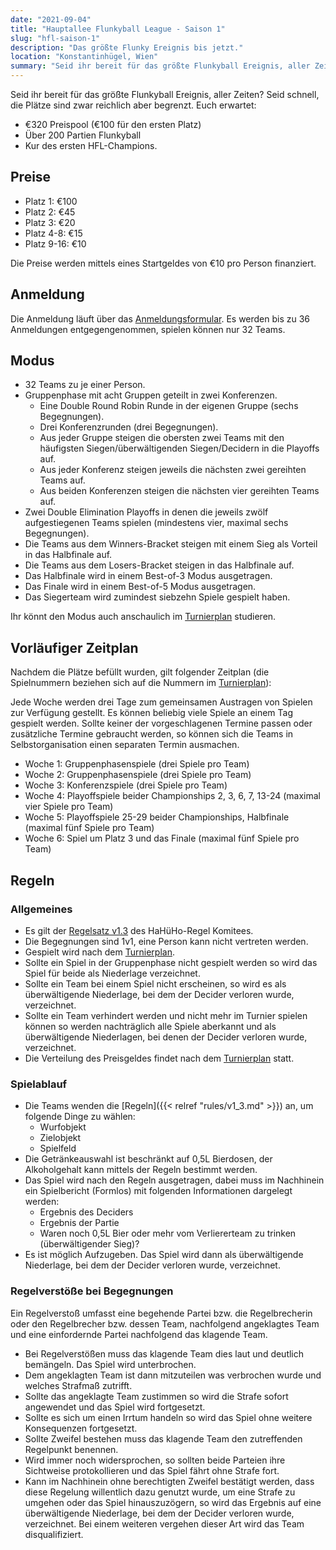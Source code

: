 ```yaml
---
date: "2021-09-04"
title: "Hauptallee Flunkyball League - Saison 1"
slug: "hfl-saison-1"
description: "Das größte Flunky Ereignis bis jetzt."
location: "Konstantinhügel, Wien"
summary: "Seid ihr bereit für das größte Flunkyball Ereignis, aller Zeiten? Seid schnell, die Plätze sind zwar reichlich aber begrenzt. Euch erwartet: über €300 Preispool, 200 Partien Flunkyball und die Kur des ersten HFL-Champions."
---
```

Seid ihr bereit für das größte Flunkyball Ereignis, aller Zeiten? Seid schnell, die Plätze sind zwar reichlich aber begrenzt. Euch erwartet:

- €320 Preispool (€100 für den ersten Platz)
- Über 200 Partien Flunkyball
- Kur des ersten HFL-Champions.

## Preise

- Platz 1: €100
- Platz 2: €45
- Platz 3: €20
- Platz 4-8: €15
- Platz 9-16: €10

Die Preise werden mittels eines Startgeldes von €10 pro Person finanziert.

## Anmeldung

Die Anmeldung läuft über das [Anmeldungsformular](https://forms.gle/oj8NpJf6B2DtEsjZ8). Es werden bis zu 36 Anmeldungen entgegengenommen, spielen können nur 32 Teams.

## Modus

- 32 Teams zu je einer Person.
- Gruppenphase mit acht Gruppen geteilt in zwei Konferenzen.
  + Eine Double Round Robin Runde in der eigenen Gruppe (sechs Begegnungen).
  + Drei Konferenzrunden (drei Begegnungen).
  + Aus jeder Gruppe steigen die obersten zwei Teams mit den häufigsten Siegen/überwältigenden Siegen/Decidern in die Playoffs auf.
  + Aus jeder Konferenz steigen jeweils die nächsten zwei gereihten Teams auf.
  + Aus beiden Konferenzen steigen die nächsten vier gereihten Teams auf.
- Zwei Double Elimination Playoffs in denen die jeweils zwölf aufgestiegenen Teams spielen (mindestens vier, maximal sechs Begegnungen).
- Die Teams aus dem Winners-Bracket steigen mit einem Sieg als Vorteil in das Halbfinale auf.
- Die Teams aus dem Losers-Bracket steigen in das Halbfinale auf.
- Das Halbfinale wird in einem Best-of-3 Modus ausgetragen.
- Das Finale wird in einem Best-of-5 Modus ausgetragen.
- Das Siegerteam wird zumindest siebzehn Spiele gespielt haben.

Ihr könnt den Modus auch anschaulich im [Turnierplan](https://docs.google.com/spreadsheets/d/1m3xTGM5kFjYiyqQcSN8xgM1dlCR-FFavkQp8OuNA62A/edit?usp=sharing) studieren.

## Vorläufiger Zeitplan


Nachdem die Plätze befüllt wurden, gilt folgender Zeitplan (die Spielnummern beziehen sich auf die Nummern im [Turnierplan](https://docs.google.com/spreadsheets/d/1m3xTGM5kFjYiyqQcSN8xgM1dlCR-FFavkQp8OuNA62A/edit?usp=sharing)):

Jede Woche werden drei Tage zum gemeinsamen Austragen von Spielen zur Verfügung gestellt. Es können beliebig viele Spiele an einem Tag gespielt werden. Sollte keiner der vorgeschlagenen Termine passen oder zusätzliche Termine gebraucht werden, so können sich die Teams in Selbstorganisation einen separaten Termin ausmachen.

- Woche 1: Gruppenphasenspiele (drei Spiele pro Team)
- Woche 2: Gruppenphasenspiele (drei Spiele pro Team)
- Woche 3: Konferenzspiele (drei Spiele pro Team)
- Woche 4: Playoffspiele beider Championships 2, 3, 6, 7, 13-24 (maximal vier Spiele pro Team)
- Woche 5: Playoffspiele 25-29 beider Championships, Halbfinale (maximal fünf Spiele pro Team)
- Woche 6: Spiel um Platz 3 und das Finale (maximal fünf Spiele pro Team)


## Regeln

### Allgemeines

- Es gilt der [Regelsatz v1.3](https://github.com/Hauptallee-Huegel-Homies/Flunkyball-Rules/releases/download/1.3-Final%2B2/de.pdf) des HaHüHo-Regel Komitees.
- Die Begegnungen sind 1v1, eine Person kann nicht vertreten werden.
- Gespielt wird nach dem [Turnierplan](https://docs.google.com/spreadsheets/d/1m3xTGM5kFjYiyqQcSN8xgM1dlCR-FFavkQp8OuNA62A/edit?usp=sharing).
- Sollte ein Spiel in der Gruppenphase nicht gespielt werden so wird das Spiel für beide als Niederlage verzeichnet.
- Sollte ein Team bei einem Spiel nicht erscheinen, so wird es als überwältigende Niederlage, bei dem der Decider verloren wurde, verzeichnet.
- Sollte ein Team verhindert werden und nicht mehr im Turnier spielen können so werden nachträglich alle Spiele aberkannt und als überwältigende Niederlagen, bei denen der Decider verloren wurde, verzeichnet.
- Die Verteilung des Preisgeldes findet nach dem [Turnierplan]([Turnierplan](https://docs.google.com/spreadsheets/d/1m3xTGM5kFjYiyqQcSN8xgM1dlCR-FFavkQp8OuNA62A/edit?usp=sharing)) statt.

### Spielablauf

- Die Teams wenden die [Regeln]({{< relref "rules/v1_3.md" >}}) an, um folgende Dinge zu wählen:
  + Wurfobjekt 
  + Zielobjekt
  + Spielfeld
- Die Getränkeauswahl ist beschränkt auf 0,5L Bierdosen, der Alkoholgehalt kann mittels der Regeln bestimmt werden.
- Das Spiel wird nach den Regeln ausgetragen, dabei muss im Nachhinein ein Spielbericht (Formlos) mit folgenden Informationen dargelegt werden:
  + Ergebnis des Deciders
  + Ergebnis der Partie
  + Waren noch 0,5L Bier oder mehr vom Verliererteam zu trinken (überwältigender Sieg)?
- Es ist möglich Aufzugeben. Das Spiel wird dann als überwältigende Niederlage, bei dem der Decider verloren wurde, verzeichnet.

### Regelverstöße bei Begegnungen

Ein Regelverstoß umfasst eine begehende Partei bzw. die Regelbrecherin oder den Regelbrecher bzw. dessen Team, nachfolgend angeklagtes Team und eine einfordernde Partei nachfolgend das klagende Team.

- Bei Regelverstößen muss das klagende Team dies laut und deutlich bemängeln. Das Spiel wird unterbrochen.
- Dem angeklagten Team ist dann mitzuteilen was verbrochen wurde und welches Strafmaß zutrifft.
- Sollte das angeklagte Team zustimmen so wird die Strafe sofort angewendet und das Spiel wird fortgesetzt.
- Sollte es sich um einen Irrtum handeln so wird das Spiel ohne weitere Konsequenzen fortgesetzt.
- Sollte Zweifel bestehen muss das klagende Team den zutreffenden Regelpunkt benennen.
- Wird immer noch widersprochen, so sollten beide Parteien ihre Sichtweise protokollieren und das Spiel fährt ohne Strafe fort.
- Kann im Nachhinein ohne berechtigten Zweifel bestätigt werden, dass diese Regelung willentlich dazu genutzt wurde, um eine Strafe zu umgehen oder das Spiel hinauszuzögern, so wird das Ergebnis auf eine überwältigende Niederlage, bei dem der Decider verloren wurde, verzeichnet. Bei einem weiteren vergehen dieser Art wird das Team disqualifiziert.
